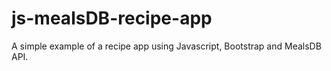 # js-mealsDB-recipe-app
A simple example of a recipe app using Javascript, Bootstrap and MealsDB API.
